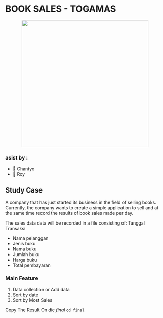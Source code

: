 # BOOK SALES - TOGAMAS
<div align="center">
  <img width="400" src="https://media.giphy.com/media/3o7btW1Js39uJ23LAA/giphy.gif">
</div>

### asist by :
- 👀 Chantyo
- 👀 Roy 
## Study Case
A company that has just started its business in the field of selling books. Currently, the company wants to create a simple application to sell and at the same time record the results of book sales made per day.

The sales data data will be recorded in a file consisting of:
Tanggal Transaksi
- Nama pelanggan
- Jenis buku
- Nama buku
- Jumlah buku
- Harga buku
- Total pembayaran

### Main Feature 
1. Data collection or Add data
2. Sort by date
3. Sort by Most Sales

Copy The Result On dic _final_
`
    cd final
`